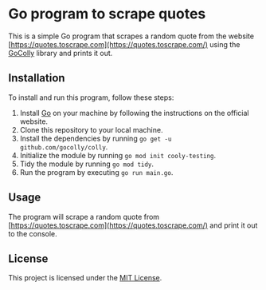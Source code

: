 # Go program to scrape quotes

This is a simple Go program that scrapes a random quote from the website [https://quotes.toscrape.com](https://quotes.toscrape.com/) using the [GoColly](https://github.com/gocolly/colly) library and prints it out.

## Installation

To install and run this program, follow these steps:

1.  Install [Go](https://golang.org/doc/install) on your machine by following the instructions on the official website.
2.  Clone this repository to your local machine.
3.  Install the dependencies by running `go get -u github.com/gocolly/colly`.
4.  Initialize the module by running `go mod init cooly-testing`.
5.  Tidy the module by running `go mod tidy`.
6.  Run the program by executing `go run main.go`.

## Usage

The program will scrape a random quote from [https://quotes.toscrape.com](https://quotes.toscrape.com/) and print it out to the console.

## License

This project is licensed under the [MIT License](https://chat.openai.com/LICENSE).
